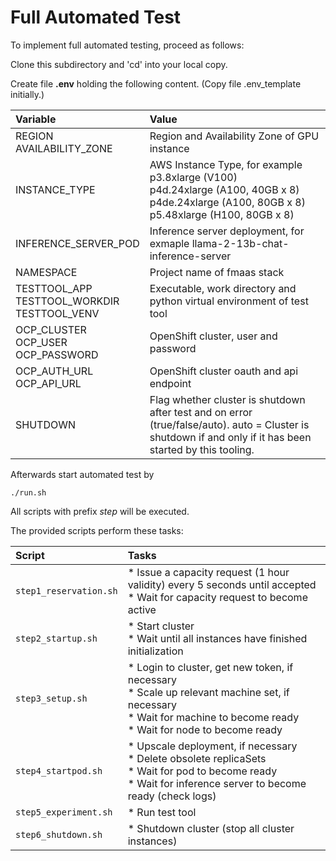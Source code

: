 # Full Automated Test

To implement full automated testing, proceed as follows:

Clone this subdirectory and 'cd' into your local copy.

Create file **.env** holding the following content. (Copy file .env_template initially.)

|Variable|Value|
|:---|:---|
|REGION<br>AVAILABILITY_ZONE|Region and Availability Zone of GPU instance|
|INSTANCE_TYPE|AWS Instance Type, for example<br>p3.8xlarge (V100)<br>p4d.24xlarge (A100, 40GB x 8)<br>p4de.24xlarge (A100, 80GB x 8)<br>p5.48xlarge (H100, 80GB x 8)|
|INFERENCE_SERVER_POD|Inference server deployment, for exmaple llama-2-13b-chat-inference-server|
|NAMESPACE|Project name of fmaas stack|
|TESTTOOL_APP<br>TESTTOOL_WORKDIR<br>TESTTOOL_VENV|Executable, work directory and python virtual environment of test tool|
|OCP_CLUSTER<br>OCP_USER<br>OCP_PASSWORD|OpenShift cluster, user and password|
|OCP_AUTH_URL<br>OCP_API_URL|OpenShift cluster oauth and api endpoint|
|SHUTDOWN|Flag whether cluster is shutdown after test and on error (true/false/auto). auto = Cluster is shutdown if and only if it has been started by this tooling.|

Afterwards start automated test by
```
./run.sh 
```

All scripts with prefix *step* will be executed.

The provided scripts perform these tasks:

|Script|Tasks|
|:---|:---|
|`step1_reservation.sh`|* Issue a capacity request (1 hour validity) every 5 seconds until accepted<br>* Wait for capacity request to become active|
|`step2_startup.sh`|* Start cluster<br>* Wait until all instances have finished initialization|
|`step3_setup.sh`|* Login to cluster, get new token, if necessary<br>* Scale up relevant machine set, if necessary<br>* Wait for machine to become ready<br>* Wait for node to become ready|
|`step4_startpod.sh`|* Upscale deployment, if necessary<br>* Delete obsolete replicaSets<br>* Wait for pod to become ready<br>* Wait for inference server to become ready (check logs)|
|`step5_experiment.sh`|* Run test tool|
|`step6_shutdown.sh`|* Shutdown cluster (stop all cluster instances)

